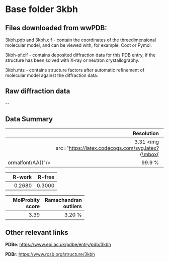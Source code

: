 # Base folder 3kbh

## Files downloaded from wwPDB:

3kbh.pdb and 3kbh.cif - contain the coordinates of the threedimensional molecular model, and can be viewed with, for example, Coot or Pymol.

3kbh-sf.cif - contains deposited diffraction data for this PDB entry, if the structure has been solved with X-ray or neutron crystallography.

3kbh.mtz - contains structure factors after automatic refinement of molecular model against the diffraction data.

## Raw diffraction data

--<br> 

## Data Summary
|   | Resolution | Completeness| I/sigma |
|---|-------------:|----------------:|--------------:|
|   |3.31 <img src="https://latex.codecogs.com/svg.latex?{\mbox{
ormalfont\AA}}"/>|99.9  %|<img width=50/>NULL |

|   | **R-work**| **R-free**   
|---|-------------:|----------------:|           
||0.2680|0.3000|

|   |**MolProbity<br>score**| **Ramachandran<br>outliers** 
|---|-------------:|----------------:|
||3.39|3.20 %|

## Other relevant links 
**PDBe**:  https://www.ebi.ac.uk/pdbe/entry/pdb/3kbh
 
**PDBr**: https://www.rcsb.org/structure/3kbh 

